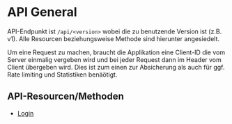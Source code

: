 # API General

API-Endpunkt ist `/api/<version>` wobei <version> die zu benutzende Version ist (z.B. v1). Alle Resourcen beziehungsweise Methode sind hierunter angesiedelt.

Um eine Request zu machen, braucht die Applikation eine Client-ID die vom Server einmalig vergeben wird und bei jeder Request dann im Header vom Client übergeben wird. Dies ist zum einen zur Absicherung als auch für ggf. Rate limiting und Statistiken benäötigt.


## API-Resourcen/Methoden
- [Login](api_login.md)
